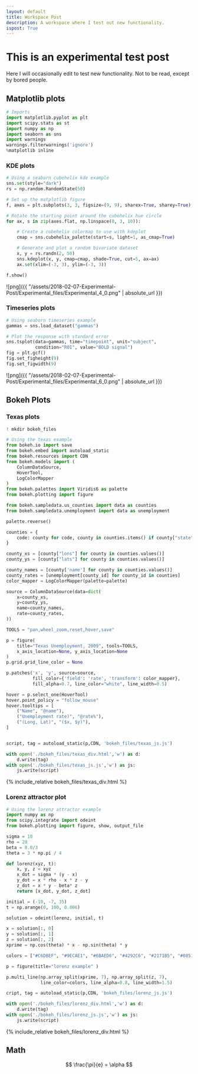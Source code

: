 ```yaml
---
layout: default
title: Workspace Post
description: A workspace where I test out new functionality.
ispost: True
---
```




# This is an experimental test post
Here I will occasionally edit to test new functionality. Not to be read, except by bored people.

## Matplotlib plots


```python
# Imports
import matplotlib.pyplot as plt
import scipy.stats as st
import numpy as np
import seaborn as sns
import warnings
warnings.filterwarnings('ignore')
%matplotlib inline
```

### KDE plots


```python
# Using a seaborn cubehelix kde example
sns.set(style="dark")
rs = np.random.RandomState(50)

# Set up the matplotlib figure
f, axes = plt.subplots(3, 3, figsize=(9, 9), sharex=True, sharey=True)

# Rotate the starting point around the cubehelix hue circle
for ax, s in zip(axes.flat, np.linspace(0, 3, 10)):

    # Create a cubehelix colormap to use with kdeplot
    cmap = sns.cubehelix_palette(start=s, light=1, as_cmap=True)

    # Generate and plot a random bivariate dataset
    x, y = rs.randn(2, 50)
    sns.kdeplot(x, y, cmap=cmap, shade=True, cut=5, ax=ax)
    ax.set(xlim=(-3, 3), ylim=(-3, 3))

f.show()
```


![png]({{ "/assets/2018-02-07-Experimental-Post/Experimental_files/Experimental_4_0.png" | absolute_url }})


### Timeseries plots


```python
# Using seaborn timeseries example
gammas = sns.load_dataset("gammas")

# Plot the response with standard error
sns.tsplot(data=gammas, time="timepoint", unit="subject",
           condition="ROI", value="BOLD signal")
fig = plt.gcf()
fig.set_figheight(9)
fig.set_figwidth(9)
```


![png]({{ "/assets/2018-02-07-Experimental-Post/Experimental_files/Experimental_6_0.png" | absolute_url }})


## Bokeh Plots

### Texas plots


```python
! mkdir bokeh_files
```


```python
# Using the texas example
from bokeh.io import save
from bokeh.embed import autoload_static
from bokeh.resources import CDN
from bokeh.models import (
    ColumnDataSource,
    HoverTool,
    LogColorMapper
)
from bokeh.palettes import Viridis6 as palette
from bokeh.plotting import figure

from bokeh.sampledata.us_counties import data as counties
from bokeh.sampledata.unemployment import data as unemployment

palette.reverse()

counties = {
    code: county for code, county in counties.items() if county["state"] == "tx"
}

county_xs = [county["lons"] for county in counties.values()]
county_ys = [county["lats"] for county in counties.values()]

county_names = [county['name'] for county in counties.values()]
county_rates = [unemployment[county_id] for county_id in counties]
color_mapper = LogColorMapper(palette=palette)

source = ColumnDataSource(data=dict(
    x=county_xs,
    y=county_ys,
    name=county_names,
    rate=county_rates,
))

TOOLS = "pan,wheel_zoom,reset,hover,save"

p = figure(
    title="Texas Unemployment, 2009", tools=TOOLS,
    x_axis_location=None, y_axis_location=None
)
p.grid.grid_line_color = None

p.patches('x', 'y', source=source,
          fill_color={'field': 'rate', 'transform': color_mapper},
          fill_alpha=0.7, line_color="white", line_width=0.5)

hover = p.select_one(HoverTool)
hover.point_policy = "follow_mouse"
hover.tooltips = [
    ("Name", "@name"),
    ("Unemployment rate)", "@rate%"),
    ("(Long, Lat)", "($x, $y)"),
]


script, tag = autoload_static(p,CDN, 'bokeh_files/texas_js.js')

with open('./bokeh_files/texas_div.html','w') as d:
    d.write(tag)
with open('./bokeh_files/texas_js.js','w') as js:
    js.write(script)
```

[//]: # (This is for my own use when generating the markdown from the ipynb to host bokeh plots)
{% include_relative bokeh_files/texas_div.html %}

### Lorenz attractor plot


```python
# Using the lorenz attractor example
import numpy as np
from scipy.integrate import odeint
from bokeh.plotting import figure, show, output_file

sigma = 10
rho = 28
beta = 8.0/3
theta = 3 * np.pi / 4

def lorenz(xyz, t):
    x, y, z = xyz
    x_dot = sigma * (y - x)
    y_dot = x * rho - x * z - y
    z_dot = x * y - beta* z
    return [x_dot, y_dot, z_dot]

initial = (-10, -7, 35)
t = np.arange(0, 100, 0.006)

solution = odeint(lorenz, initial, t)

x = solution[:, 0]
y = solution[:, 1]
z = solution[:, 2]
xprime = np.cos(theta) * x - np.sin(theta) * y

colors = ["#C6DBEF", "#9ECAE1", "#6BAED6", "#4292C6", "#2171B5", "#08519C", "#08306B",]

p = figure(title="lorenz example" )

p.multi_line(np.array_split(xprime, 7), np.array_split(z, 7),
             line_color=colors, line_alpha=0.8, line_width=1.5)

cript, tag = autoload_static(p,CDN, 'bokeh_files/lorenz_js.js')

with open('./bokeh_files/lorenz_div.html','w') as d:
    d.write(tag)
with open('./bokeh_files/lorenz_js.js','w') as js:
    js.write(script)
```

[//]: # (This is for my own use when generating the markdown from the ipynb to host bokeh plots)
{% include_relative bokeh_files/lorenz_div.html %}

## Math

$$ \frac{\pi}{e} = \alpha $$
